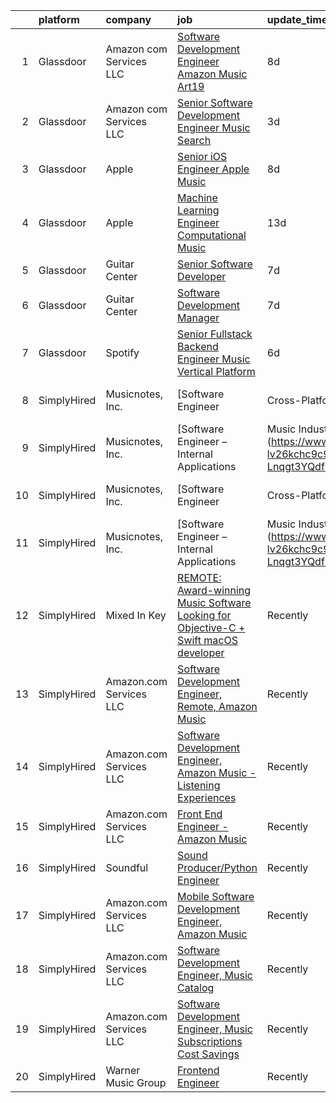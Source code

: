 

|    | platform    | company                 | job                                                                                                                                                                                                                                                                                                                                                                                                                                                                                                                                                                                                                                                                                                                                                                                                                                                                                                                                                                                                                                                                                                                                                                                                                                                                                                                                | update_time   | location                   |
|---:|:------------|:------------------------|:-----------------------------------------------------------------------------------------------------------------------------------------------------------------------------------------------------------------------------------------------------------------------------------------------------------------------------------------------------------------------------------------------------------------------------------------------------------------------------------------------------------------------------------------------------------------------------------------------------------------------------------------------------------------------------------------------------------------------------------------------------------------------------------------------------------------------------------------------------------------------------------------------------------------------------------------------------------------------------------------------------------------------------------------------------------------------------------------------------------------------------------------------------------------------------------------------------------------------------------------------------------------------------------------------------------------------------------|:--------------|:---------------------------|
|  1 | Glassdoor   | Amazon com Services LLC | [Software Development Engineer   Amazon Music  Art19](https://www.glassdoor.com/partner/jobListing.htm?pos=104&ao=1136043&s=58&guid=0000018345270c03afa8528d433d2091&src=GD_JOB_AD&t=SR&vt=w&cs=1_56e3eb4c&cb=1663312530618&jobListingId=1008122422712&jrtk=3-0-1gd2ie31mjfms801-1gd2ie328klte800-8fdf4b8576848af7-)                                                                                                                                                                                                                                                                                                                                                                                                                                                                                                                                                                                                                                                                                                                                                                                                                                                                                                                                                                                                               | 8d            | San Francisco, CA          |
|  2 | Glassdoor   | Amazon com Services LLC | [Senior Software Development Engineer  Music  Search ](https://www.glassdoor.com/partner/jobListing.htm?pos=106&ao=1136043&s=58&guid=0000018345270c03afa8528d433d2091&src=GD_JOB_AD&t=SR&vt=w&cs=1_a520fd43&cb=1663312530618&jobListingId=1008133918419&jrtk=3-0-1gd2ie31mjfms801-1gd2ie328klte800-15b8ae8ba5cd7a7a-)                                                                                                                                                                                                                                                                                                                                                                                                                                                                                                                                                                                                                                                                                                                                                                                                                                                                                                                                                                                                              | 3d            | San Francisco, CA          |
|  3 | Glassdoor   | Apple                   | [Senior iOS Engineer   Apple Music](https://www.glassdoor.com/partner/jobListing.htm?pos=101&ao=1110586&s=58&guid=0000018345270c03afa8528d433d2091&src=GD_JOB_AD&t=SR&vt=w&cs=1_871d14ff&cb=1663312530618&jobListingId=1008124638462&jrtk=3-0-1gd2ie31mjfms801-1gd2ie328klte800-b40472fcd5b77a01--6NYlbfkN0BvKrLyj5gPmtZO9T8euul8TCxuuKNOtzRJOomxnwSEodTz2Bc-sPZlC5mDe-NOaJj3uJWhcftnQ1EeXYDYOhOD57yPluTzB7iCWM8TunRiGMJPuBJBLXDP2TWVf1DPRuN5EbUfRePyfAwSkSYaw9N6mbka4b9bxgwV-hCUhwq6fLTDVQun_Kpmf4pbcvanGK2e7WCI8j2GMfUrXli0HDihNFvIJ7VTZFTlqU_LMSDdArJD8Uc_sEUOR2tOCszWVer6Lz9wJEm15pixGfgVQ8qTrHy6uVERXiCLDry8fG81cHB3p14ooAu0ZUopQSLPZC6kAp25XFa5GDQjAvbxba7q43JpLVyB42emC-9X1oYHJLQVGpV55-uPhyK2wRnol0DCc-CHfc9jZyRr_qZ45tj07hM3XGljYb8i9Xc_rBSvkN-JEpNN2NT_uzVXU6Q37xKVasXPvL4OfkwlGMNSQ2vw4vPGf-5o9QVW4DPoXA3RGV2ZA68fLwCCXdxHD-iVdS1jxj-C7P07s899eVQaNslEAr1qeOnhTttjxYyIxzo7C7Y732NMllOWC4e3IpPWIEqDACZXgw9LJJXuFz9pZad5Kt8-2PTO3OW_5OvdyTg7Bicvg9aoe5NR7nVdugJhDzR2ENBwqhKKeLeoBHTNOGsyMWTd7YV4yQ_cR5OppL6WP_1giM1yoI3dW-_2rEDA-Z4V8_4ufygTcIpehjm3kbRLBOM_58sPv_ULmJ9Uks0AWMMNBt5W3ITO_j2z2-RoufXRbxs4_zV4MuZEj2YD3qeESf6OtH9z2InH20kC_50VR51b9oktVwG4PNZvMWTsq_igcISuq7qXTQbbRB589HNvW_XhbRpYBaBlxiiKP_Efg_-Z2NIg8XHVOfLUGJGgpVlKuImugFzMRJnUpxwuc1kUV-KXqx-3Pb9pGbR1oixO2P2eiDPqxV8YwVkMgFebmTkmiGK07f7CZep_gd9amMcA) | 8d            | San Diego, CA              |
|  4 | Glassdoor   | Apple                   | [Machine Learning Engineer  Computational Music](https://www.glassdoor.com/partner/jobListing.htm?pos=102&ao=1136043&s=58&guid=0000018345270c03afa8528d433d2091&src=GD_JOB_AD&t=SR&vt=w&cs=1_822c91dc&cb=1663312530618&jobListingId=1008115196637&jrtk=3-0-1gd2ie31mjfms801-1gd2ie328klte800-fcd6d69c546b4832-)                                                                                                                                                                                                                                                                                                                                                                                                                                                                                                                                                                                                                                                                                                                                                                                                                                                                                                                                                                                                                    | 13d           | Portland, OR               |
|  5 | Glassdoor   | Guitar Center           | [Senior Software Developer](https://www.glassdoor.com/partner/jobListing.htm?pos=105&ao=1136043&s=58&guid=0000018345270c03afa8528d433d2091&src=GD_JOB_AD&t=SR&vt=w&cs=1_317bdcb7&cb=1663312530618&jobListingId=1008126583887&jrtk=3-0-1gd2ie31mjfms801-1gd2ie328klte800-2b3b599a2892437b-)                                                                                                                                                                                                                                                                                                                                                                                                                                                                                                                                                                                                                                                                                                                                                                                                                                                                                                                                                                                                                                         | 7d            | Frederick, MD              |
|  6 | Glassdoor   | Guitar Center           | [Software Development Manager](https://www.glassdoor.com/partner/jobListing.htm?pos=107&ao=1136043&s=58&guid=0000018345270c03afa8528d433d2091&src=GD_JOB_AD&t=SR&vt=w&cs=1_658e24f1&cb=1663312530618&jobListingId=1008126583885&jrtk=3-0-1gd2ie31mjfms801-1gd2ie328klte800-090270ed63fc687b-)                                                                                                                                                                                                                                                                                                                                                                                                                                                                                                                                                                                                                                                                                                                                                                                                                                                                                                                                                                                                                                      | 7d            | Frederick, MD              |
|  7 | Glassdoor   | Spotify                 | [Senior Fullstack Backend Engineer  Music Vertical Platform](https://www.glassdoor.com/partner/jobListing.htm?pos=103&ao=1136043&s=58&guid=0000018345270c03afa8528d433d2091&src=GD_JOB_AD&t=SR&vt=w&cs=1_8d213b3f&cb=1663312530618&jobListingId=1008129613240&jrtk=3-0-1gd2ie31mjfms801-1gd2ie328klte800-a24b3b128f6f44d4-)                                                                                                                                                                                                                                                                                                                                                                                                                                                                                                                                                                                                                                                                                                                                                                                                                                                                                                                                                                                                        | 6d            | New York, NY               |
|  8 | SimplyHired | Musicnotes, Inc.        | [Software Engineer | Cross-Platform Apps | Music Industry](https://www.simplyhired.com/job/k8E4fg8SWWqgvPsk4kBA2CqJDhhUZAmYysUfvRGHibz7cVQEY9wzyw?q=music+developer)                                                                                                                                                                                                                                                                                                                                                                                                                                                                                                                                                                                                                                                                                                                                                                                                                                                                                                                                                                                                                                                                                                                                                               | Recently      | Remote                     |
|  9 | SimplyHired | Musicnotes, Inc.        | [Software Engineer – Internal Applications | Music Industry](https://www.simplyhired.com/job/CJj4BR8cQSu-lv26kchc9c99R6mB050UHH-Lnqgt3YQdfFX2vFlL3A?q=music+developer)                                                                                                                                                                                                                                                                                                                                                                                                                                                                                                                                                                                                                                                                                                                                                                                                                                                                                                                                                                                                                                                                                                                                                             | Recently      | Remote                     |
| 10 | SimplyHired | Musicnotes, Inc.        | [Software Engineer | Cross-Platform Apps | Music Industry](https://www.simplyhired.com/job/k8E4fg8SWWqgvPsk4kBA2CqJDhhUZAmYysUfvRGHibz7cVQEY9wzyw?q=music+developer)                                                                                                                                                                                                                                                                                                                                                                                                                                                                                                                                                                                                                                                                                                                                                                                                                                                                                                                                                                                                                                                                                                                                                               | Recently      | Remote                     |
| 11 | SimplyHired | Musicnotes, Inc.        | [Software Engineer – Internal Applications | Music Industry](https://www.simplyhired.com/job/CJj4BR8cQSu-lv26kchc9c99R6mB050UHH-Lnqgt3YQdfFX2vFlL3A?q=music+developer)                                                                                                                                                                                                                                                                                                                                                                                                                                                                                                                                                                                                                                                                                                                                                                                                                                                                                                                                                                                                                                                                                                                                                             | Recently      | Remote                     |
| 12 | SimplyHired | Mixed In Key            | [REMOTE: Award-winning Music Software Looking for Objective-C + Swift macOS developer](https://www.simplyhired.com/job/hp01aCVdwM9hovpsfWt-nTSQSiUrrYDI2aQZ3w5x5T-YN0cNGt-cJw?q=music+developer)                                                                                                                                                                                                                                                                                                                                                                                                                                                                                                                                                                                                                                                                                                                                                                                                                                                                                                                                                                                                                                                                                                                                   | Recently      | Miami, FL                  |
| 13 | SimplyHired | Amazon.com Services LLC | [Software Development Engineer, Remote, Amazon Music](https://www.simplyhired.com/job/DFx7eUZkOpVFlTQW18GVv7kNSVfm7M4_BxOiz0Jm2j7JJqZC6ubsEQ?q=music+developer)                                                                                                                                                                                                                                                                                                                                                                                                                                                                                                                                                                                                                                                                                                                                                                                                                                                                                                                                                                                                                                                                                                                                                                    | Recently      | Remote +6 locations        |
| 14 | SimplyHired | Amazon.com Services LLC | [Software Development Engineer, Amazon Music - Listening Experiences](https://www.simplyhired.com/job/YHwS5nRobLz3g7QmxKjYHE_-NmQYgK6f0Wtg9OOgzGIPeFH2CGHMIg?q=music+developer)                                                                                                                                                                                                                                                                                                                                                                                                                                                                                                                                                                                                                                                                                                                                                                                                                                                                                                                                                                                                                                                                                                                                                    | Recently      | United States +2 locations |
| 15 | SimplyHired | Amazon.com Services LLC | [Front End Engineer - Amazon Music](https://www.simplyhired.com/job/HrH56RyOPS9A2S9ZepvdPSj3gcoN29rik0njp4z2mjMeUUOG1Op4Dw?q=music+developer)                                                                                                                                                                                                                                                                                                                                                                                                                                                                                                                                                                                                                                                                                                                                                                                                                                                                                                                                                                                                                                                                                                                                                                                      | Recently      | Culver City, CA            |
| 16 | SimplyHired | Soundful                | [Sound Producer/Python Engineer](https://www.simplyhired.com/job/fKwTfqRWVzhZJJT6yoybTUB5_pL76wxlddnu6kqy2_naoU7JVaHVBQ?q=music+developer)                                                                                                                                                                                                                                                                                                                                                                                                                                                                                                                                                                                                                                                                                                                                                                                                                                                                                                                                                                                                                                                                                                                                                                                         | Recently      | Remote                     |
| 17 | SimplyHired | Amazon.com Services LLC | [Mobile Software Development Engineer, Amazon Music](https://www.simplyhired.com/job/qpZ7cPNrZcyH3y7ATHRbNq2zJe1qRN6fP1y5rWh5cHJ7dL64YkvgZw?q=music+developer)                                                                                                                                                                                                                                                                                                                                                                                                                                                                                                                                                                                                                                                                                                                                                                                                                                                                                                                                                                                                                                                                                                                                                                     | Recently      | Remote +3 locations        |
| 18 | SimplyHired | Amazon.com Services LLC | [Software Development Engineer, Music Catalog](https://www.simplyhired.com/job/fv1Jkhm-7Q9Y6Y72X8w4OEhPK9EikT2ojLeD05ZDq4MN3uzS4Nn5hw?q=music+developer)                                                                                                                                                                                                                                                                                                                                                                                                                                                                                                                                                                                                                                                                                                                                                                                                                                                                                                                                                                                                                                                                                                                                                                           | Recently      | Atlanta, GA                |
| 19 | SimplyHired | Amazon.com Services LLC | [Software Development Engineer, Music Subscriptions Cost Savings](https://www.simplyhired.com/job/XEwopm5QuGvr8VS5kIUwNZP7ZFm0iF7icTMe2PPpOp9gSB5axghabg?q=music+developer)                                                                                                                                                                                                                                                                                                                                                                                                                                                                                                                                                                                                                                                                                                                                                                                                                                                                                                                                                                                                                                                                                                                                                        | Recently      | San Francisco, CA          |
| 20 | SimplyHired | Warner Music Group      | [Frontend Engineer](https://www.simplyhired.com/job/NqBWG00EjmlbEboBmonCQytBOy78hPDl2OyfJhNQirbrkq0tq-Nl6g?q=music+developer)                                                                                                                                                                                                                                                                                                                                                                                                                                                                                                                                                                                                                                                                                                                                                                                                                                                                                                                                                                                                                                                                                                                                                                                                      | Recently      | New York, NY               |